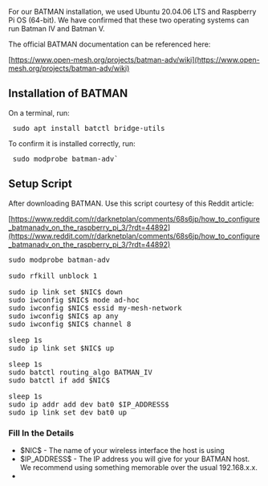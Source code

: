 For our BATMAN installation, we used Ubuntu 20.04.06 LTS and Raspberry Pi OS (64-bit). We have confirmed that these two operating systems can run Batman IV and Batman V. 

The official BATMAN documentation can be referenced here:

[https://www.open-mesh.org/projects/batman-adv/wiki](https://www.open-mesh.org/projects/batman-adv/wiki)

## Installation of BATMAN
On a terminal, run:
<pre> sudo apt install batctl bridge-utils </pre>
To confirm it is installed correctly, run:
<pre> sudo modprobe batman-adv` </pre>
## Setup Script
After downloading BATMAN. Use this script courtesy of this Reddit article:

[https://www.reddit.com/r/darknetplan/comments/68s6jp/how_to_configure_batmanadv_on_the_raspberry_pi_3/?rdt=44892](https://www.reddit.com/r/darknetplan/comments/68s6jp/how_to_configure_batmanadv_on_the_raspberry_pi_3/?rdt=44892)

<pre>
sudo modprobe batman-adv

sudo rfkill unblock 1

sudo ip link set $NIC$ down
sudo iwconfig $NIC$ mode ad-hoc
sudo iwconfig $NIC$ essid my-mesh-network
sudo iwconfig $NIC$ ap any
sudo iwconfig $NIC$ channel 8

sleep 1s
sudo ip link set $NIC$ up

sleep 1s
sudo batctl routing_algo BATMAN_IV
sudo batctl if add $NIC$

sleep 1s
sudo ip addr add dev bat0 $IP_ADDRESS$
sudo ip link set dev bat0 up
</pre>

### Fill In the Details
- \$NIC\$ -  The name of your wireless interface the host is using
- \$IP_ADDRESS\$ - The IP address you will give for your BATMAN host. We recommend using something memorable over the usual 192.168.x.x.
- 
